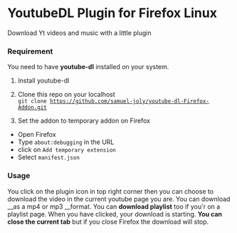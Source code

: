 # YoutubeDL Plugin for Firefox Linux
Download Yt videos and music with a little plugin

### Requirement
You need to have __youtube-dl__ installed on your system.

1) Install youtube-dl

2) Clone this repo on your localhost<br>
<code>git clone https://github.com/samuel-joly/youtube-dl-Firefox-Addon.git</code>

3) Set the addon to temporary addon on Firefox 
- Open Firefox
- Type <code>about:debugging</code> in the URL
- click on <code>Add temporary extension</code>
- Select <code>manifest.json</code>

### Usage

You click on the plugin icon in top right corner then you can choose to download the video in the current youtube page you are.
You can download __as a mp4 or mp3 __format.
You can __download playlist__ too if you'r on a playlist page.
When you have clicked, your download is starting. __You can close the current tab__ but if you close Firefox the download will stop.

